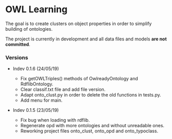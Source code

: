 # OWL Learning
The goal is to create clusters on object properties in order to simplify building of ontologies.

The project is currently in development and all data files and models <b>are not committed</b>.

### Versions 
* Indev 0.1.6 (24/05/19)
  * Fix getOWLTriples() methods of OwlreadyOntology and RdflibOntology.
  * Clear classif.txt file and add file version.
  * Adapt onto_clust.py in order to delete the old functions in tests.py.
  * Add menu for main.
  
* Indev 0.1.5 (23/05/19) 
  * Fix bug when loading with rdflib. 
  * Regenerate opd with more ontologies and without unreadable ones.
  * Reworking project files onto_clust, onto_opd and onto_typoclass.
